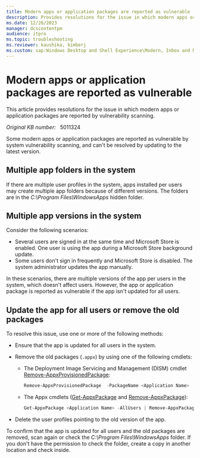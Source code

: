```yaml
---
title: Modern apps or application packages are reported as vulnerable
description: Provides resolutions for the issue in which modern apps or application packages are reported by vulnerability scanning.
ms.date: 12/26/2023
manager: dcscontentpm
audience: itpro
ms.topic: troubleshooting
ms.reviewer: kaushika, kimberj
ms.custom: sap:Windows Desktop and Shell Experience\Modern, Inbox and Microsoft Store Apps, csstroubleshoot
---
```

# Modern apps or application packages are reported as vulnerable

This article provides resolutions for the issue in which modern apps or application packages are reported by vulnerability scanning.

_Original KB number:_ &nbsp; 5011324

Some modern apps or application packages are reported as vulnerable by system vulnerability scanning, and can't be resolved by updating to the latest version.

## Multiple app folders in the system

If there are multiple user profiles in the system, apps installed per users may create multiple app folders because of different versions. The folders are in the *C:\\Program Files\\WindowsApps* hidden folder.

## Multiple app versions in the system

Consider the following scenarios:

- Several users are signed in at the same time and Microsoft Store is enabled. One user is using the app during a Microsoft Store background update.
- Some users don't sign in frequently and Microsoft Store is disabled. The system administrator updates the app manually.

In these scenarios, there are multiple versions of the app per users in the system, which doesn't affect users. However, the app or application package is reported as vulnerable if the app isn't updated for all users.

## Update the app for all users or remove the old packages

To resolve this issue, use one or more of the following methods:

- Ensure that the app is updated for all users in the system.
- Remove the old packages (`.appx`) by using one of the following cmdlets:
  - The Deployment Image Servicing and Management (DISM) cmdlet [Remove-AppxProvisionedPackage](/powershell/module/dism/remove-appxprovisionedpackage):

    ```powershell
    Remove-AppxProvisionedPackage  -PackageName <Application Name>
    ```

  - The Appx cmdlets ([Get-AppxPackage](/powershell/module/appx/get-appxpackage) and [Remove-AppxPackage](/powershell/module/appx/remove-appxpackage)):

    ```powershell
    Get-AppxPackage <Application Name> -AllUsers | Remove-AppxPackage -Allusers
    ```

- Delete the user profiles pointing to the old version of the app.

To confirm that the app is updated for all users and the old packages are removed, scan again or check the *C:\\Program Files\\WindowsApps* folder. If you don't have the permission to check the folder, create a copy in another location and check inside.
